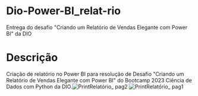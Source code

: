# Dio-Power-BI_relat-rio
Entrega do desafio "Criando um Relatório de Vendas Elegante com Power BI" da DIO

# Descrição

Criação de relatório no Power BI para resolução de Desafio "Criando um Relatório de Vendas Elegante com Power BI" do Bootcamp 2023 Ciência de Dados com Python da DIO.![PrintRelatório_ pag2](https://github.com/Edsan0201/Dio-Power-BI_relat-rio/assets/144160332/2f37be90-b108-4e21-a3e8-446e4c64cd28)
![PrintRelatório_ pag1](https://github.com/Edsan0201/Dio-Power-BI_relat-rio/assets/144160332/6bc5ecc4-909f-42c4-9464-f6c1f5b3ddae)

